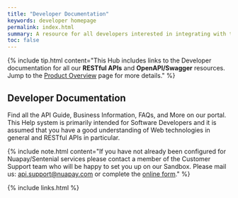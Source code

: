 ```yaml
---
title: "Developer Documentation"
keywords: developer homepage
permalink: index.html
summary: A resource for all developers interested in integrating with the Nuapay and Sentenial suite of RESTful APIs.
toc: false
---
```



{% include tip.html content="This Hub includes links to the Developer documentation for all our <b>RESTful APIs</b> and <b>OpenAPI/Swagger</b> resources. Jump to the <a href='prod_overview.html' >Product Overview</a> page for more details." %}


## Developer Documentation

Find all the API Guide, Business Information, FAQs, and More on our portal.
This Help system is primarily intended for Software Developers and it is assumed that you have a good understanding of Web technologies in general and RESTful APIs in particular.

{% include note.html content="If you have not already been configured for Nuapay/Sentenial services  please contact a member of the Customer Support team who will be happy to set you up on our Sandbox. Please mail us: <a href ='mailto:api.support@nuapay.com'>api.support@nuapay.com</a> or complete the <a href = 'https://www.nuapay.com/en/request-api-sandbox/' target ='_blank'>online form</a>." %}


{% include links.html %}
